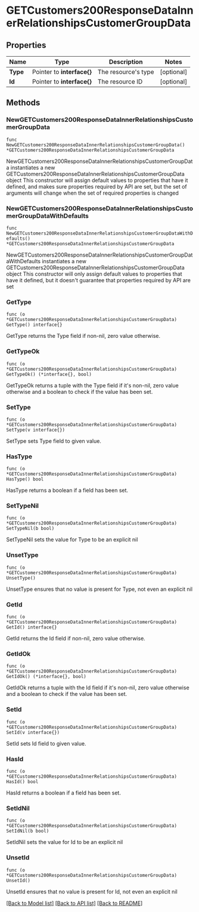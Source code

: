 # GETCustomers200ResponseDataInnerRelationshipsCustomerGroupData

## Properties

Name | Type | Description | Notes
------------ | ------------- | ------------- | -------------
**Type** | Pointer to **interface{}** | The resource&#39;s type | [optional] 
**Id** | Pointer to **interface{}** | The resource ID | [optional] 

## Methods

### NewGETCustomers200ResponseDataInnerRelationshipsCustomerGroupData

`func NewGETCustomers200ResponseDataInnerRelationshipsCustomerGroupData() *GETCustomers200ResponseDataInnerRelationshipsCustomerGroupData`

NewGETCustomers200ResponseDataInnerRelationshipsCustomerGroupData instantiates a new GETCustomers200ResponseDataInnerRelationshipsCustomerGroupData object
This constructor will assign default values to properties that have it defined,
and makes sure properties required by API are set, but the set of arguments
will change when the set of required properties is changed

### NewGETCustomers200ResponseDataInnerRelationshipsCustomerGroupDataWithDefaults

`func NewGETCustomers200ResponseDataInnerRelationshipsCustomerGroupDataWithDefaults() *GETCustomers200ResponseDataInnerRelationshipsCustomerGroupData`

NewGETCustomers200ResponseDataInnerRelationshipsCustomerGroupDataWithDefaults instantiates a new GETCustomers200ResponseDataInnerRelationshipsCustomerGroupData object
This constructor will only assign default values to properties that have it defined,
but it doesn't guarantee that properties required by API are set

### GetType

`func (o *GETCustomers200ResponseDataInnerRelationshipsCustomerGroupData) GetType() interface{}`

GetType returns the Type field if non-nil, zero value otherwise.

### GetTypeOk

`func (o *GETCustomers200ResponseDataInnerRelationshipsCustomerGroupData) GetTypeOk() (*interface{}, bool)`

GetTypeOk returns a tuple with the Type field if it's non-nil, zero value otherwise
and a boolean to check if the value has been set.

### SetType

`func (o *GETCustomers200ResponseDataInnerRelationshipsCustomerGroupData) SetType(v interface{})`

SetType sets Type field to given value.

### HasType

`func (o *GETCustomers200ResponseDataInnerRelationshipsCustomerGroupData) HasType() bool`

HasType returns a boolean if a field has been set.

### SetTypeNil

`func (o *GETCustomers200ResponseDataInnerRelationshipsCustomerGroupData) SetTypeNil(b bool)`

 SetTypeNil sets the value for Type to be an explicit nil

### UnsetType
`func (o *GETCustomers200ResponseDataInnerRelationshipsCustomerGroupData) UnsetType()`

UnsetType ensures that no value is present for Type, not even an explicit nil
### GetId

`func (o *GETCustomers200ResponseDataInnerRelationshipsCustomerGroupData) GetId() interface{}`

GetId returns the Id field if non-nil, zero value otherwise.

### GetIdOk

`func (o *GETCustomers200ResponseDataInnerRelationshipsCustomerGroupData) GetIdOk() (*interface{}, bool)`

GetIdOk returns a tuple with the Id field if it's non-nil, zero value otherwise
and a boolean to check if the value has been set.

### SetId

`func (o *GETCustomers200ResponseDataInnerRelationshipsCustomerGroupData) SetId(v interface{})`

SetId sets Id field to given value.

### HasId

`func (o *GETCustomers200ResponseDataInnerRelationshipsCustomerGroupData) HasId() bool`

HasId returns a boolean if a field has been set.

### SetIdNil

`func (o *GETCustomers200ResponseDataInnerRelationshipsCustomerGroupData) SetIdNil(b bool)`

 SetIdNil sets the value for Id to be an explicit nil

### UnsetId
`func (o *GETCustomers200ResponseDataInnerRelationshipsCustomerGroupData) UnsetId()`

UnsetId ensures that no value is present for Id, not even an explicit nil

[[Back to Model list]](../README.md#documentation-for-models) [[Back to API list]](../README.md#documentation-for-api-endpoints) [[Back to README]](../README.md)



